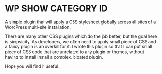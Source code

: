 # WP SHOW CATEGORY ID
A simple plugin that will apply a CSS stylesheet globally across all sites of a WordPress multi-site installation. 

There are many other CSS plugins which do the job better, but the goal here is simpsicity. As developers, we often need to apply small piece of CSS and a fancy plugin is an overkill for it. I wrote this plugin so that I can put small piece of CSS code that are unrelated to any plugin or themes, without having to install install a complex, bloated plugin. 

Hope you will find it useful. 

